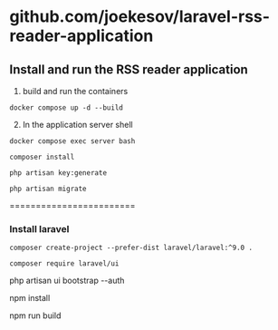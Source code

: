 # github.com/joekesov/laravel-rss-reader-application

## Install and run the RSS reader application

1. build and run the containers

```shell
docker compose up -d --build
```

2. In the application server shell

```shell
docker compose exec server bash
```

```angular2html
composer install
```

```shell
php artisan key:generate
```

```shell
php artisan migrate
```



========================

### Install laravel

```shell
composer create-project --prefer-dist laravel/laravel:^9.0 .
```

```shell
composer require laravel/ui
```

php artisan ui bootstrap --auth

npm install

npm run build